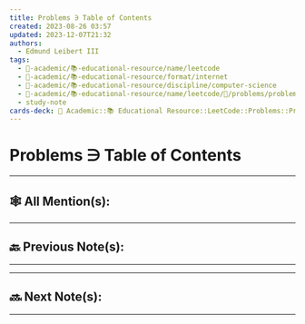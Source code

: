 ```yaml
---
title: Problems ∋ Table of Contents
created: 2023-08-26 03:57
updated: 2023-12-07T21:32
authors:
  - Edmund Leibert III
tags:
  - 🔴-academic/📚-educational-resource/name/leetcode
  - 🔴-academic/📚-educational-resource/format/internet
  - 🔴-academic/📚-educational-resource/discipline/computer-science
  - 🔴-academic/📚-educational-resource/name/leetcode/🔖/problems/problems-∋-table-of-contents
  - study-note
cards-deck: 🔴 Academic::📚 Educational Resource::LeetCode::Problems::Problems ∋ Table of Contents
---
```


#  Problems ∋ Table of Contents

---

## 🕸️ All Mention(s): 

---

## 🔙 Previous Note(s):

---



---

## 🔜 Next Note(s):

---



